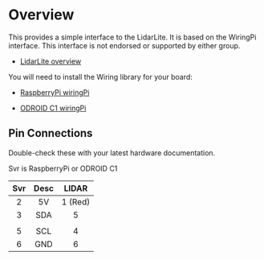 # Overview

This provides a simple interface to the LidarLite.  It is based on the WiringPi interface. This interface is not endorsed or supported by either group.


* [LidarLite overview](http://www.pulsedlight3d.com/)

You will need to install the Wiring library for your board:

* [RaspberryPi wiringPi](http://www.wiringpi.com/)

* [ODROID C1 wiringPi](https://github.com/hardkernel/wiringPi)

## Pin Connections
Double-check these with your latest hardware documentation.

Svr is RaspberryPi or ODROID C1

Svr |  Desc |  LIDAR
:--:|:-----:|:------:
 2  |   5V  |  1 (Red)
 3  |   SDA | 5
    |       | 
 5  |   SCL |   4
 6  |   GND |   6
